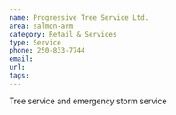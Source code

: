 ```yaml
---
name: Progressive Tree Service Ltd.
area: salmon-arm
category: Retail & Services
type: Service
phone: 250-833-7744
email: 
url: 
tags:
---
```


Tree service and emergency storm service